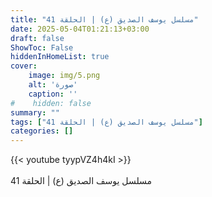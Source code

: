 ```yaml
---
title: "مسلسل يوسف الصديق (ع) | الحلقة 41"
date: 2025-05-04T01:21:13+03:00
draft: false
ShowToc: False
hiddenInHomeList: true
cover:
    image: img/5.png
    alt: 'صورة'
    caption: ''
#    hidden: false
summary: ""
tags: ["مسلسل يوسف الصديق (ع) | الحلقة 41"]
categories: []
---
```


{{< youtube tyypVZ4h4kI >}}  
 <br>
مسلسل يوسف الصديق (ع) | الحلقة 41